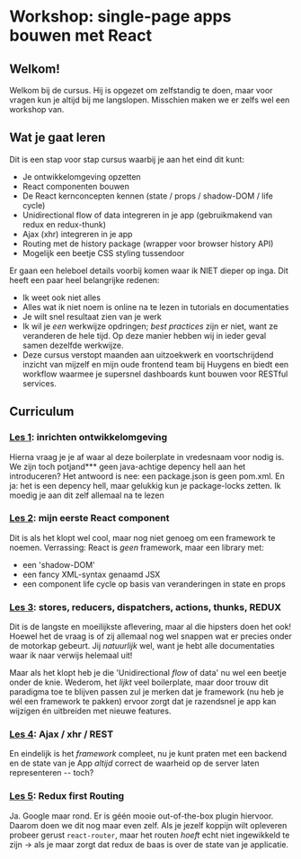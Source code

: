 # Workshop: single-page apps bouwen met React

## Welkom!

Welkom bij de cursus. Hij is opgezet om zelfstandig te doen, maar voor vragen kun je altijd bij me langslopen. Misschien maken we er zelfs wel een workshop van.

## Wat je gaat leren

Dit is een stap voor stap cursus waarbij je aan het eind dit kunt:
- Je ontwikkelomgeving opzetten
- React componenten bouwen
- De React kernconcepten kennen (state / props / shadow-DOM / life cycle)
- Unidirectional flow of data integreren in je app (gebruikmakend van redux en redux-thunk)
- Ajax (xhr) integreren in je app
- Routing met de history package (wrapper voor browser history API)
- Mogelijk een beetje CSS styling tussendoor

Er gaan een heleboel details voorbij komen waar ik NIET dieper op inga. Dit heeft een paar heel belangrijke redenen:
- Ik weet ook niet alles
- Alles wat ik niet noem is online na te lezen in tutorials en documentaties
- Je wilt snel resultaat zien van je werk
- Ik wil je _een_ werkwijze opdringen; _best practices_ zijn er niet, want ze veranderen de hele tijd. Op deze manier hebben wij in ieder geval samen dezelfde werkwijze.
- Deze cursus verstopt maanden aan uitzoekwerk en voortschrijdend inzicht van mijzelf en mijn oude frontend team bij Huygens en biedt een workflow waarmee je supersnel dashboards kunt bouwen voor RESTful services.

## Curriculum

### [Les 1](https://rel-git-p100.wpakb.kb.nl/RAR020/react-workshop/tree/master/lesson1): inrichten ontwikkelomgeving

Hierna vraag je je af waar al deze boilerplate in vredesnaam voor nodig is. We zijn toch potjand*** geen java-achtige depency hell aan het introduceren?
Het antwoord is nee: een package.json is geen pom.xml. En ja: het is een depency hell, maar gelukkig kun je package-locks zetten. Ik moedig je aan dit zelf allemaal na te lezen


### [Les 2](https://rel-git-p100.wpakb.kb.nl/RAR020/react-workshop/tree/master/lesson2): mijn eerste React component

Dit is als het klopt wel cool, maar nog niet genoeg om een framework te noemen. Verrassing: React is _geen_ framework, maar een library met:
- een 'shadow-DOM'
- een fancy XML-syntax genaamd JSX
- een component life cycle op basis van veranderingen in state en props


### [Les 3](https://rel-git-p100.wpakb.kb.nl/RAR020/react-workshop/tree/master/lesson3): stores, reducers, dispatchers, actions, thunks, REDUX

Dit is de langste en moeilijkste aflevering, maar al die hipsters doen het ook! Hoewel het de vraag is of zij allemaal nog wel snappen wat er precies onder de motorkap gebeurt. Jij _natuurlijk_ wel, want je hebt alle documentaties waar ik naar verwijs helemaal uit!

Maar als het klopt heb je die 'Unidirectional _flow_ of data' nu wel een beetje onder de knie. Wederom, het _lijkt_ veel boilerplate, maar door trouw dit paradigma toe te blijven passen zul je merken dat je framework (nu heb je wél een framework te pakken) ervoor zorgt dat je razendsnel je app kan wijzigen én uitbreiden met nieuwe features.


### [Les 4](https://rel-git-p100.wpakb.kb.nl/RAR020/react-workshop/tree/master/lesson4): Ajax / xhr / REST

En eindelijk is het _framework_ compleet, nu je kunt praten met een backend en de state van je App _altijd_ correct de waarheid op de server laten representeren -- toch?


### [Les 5](https://rel-git-p100.wpakb.kb.nl/RAR020/react-workshop/tree/master/lesson5): Redux first Routing

Ja. Google maar rond. Er is géén mooie out-of-the-box plugin hiervoor. Daarom doen we dit nog maar even zelf. Als je jezelf koppijn wilt opleveren probeer gerust ```react-router```, maar het routen _hoeft_ echt niet ingewikkeld te zijn -> als je maar zorgt dat redux de baas is over de state van je applicatie.
